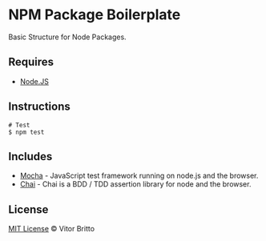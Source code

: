 # NPM Package Boilerplate

Basic Structure for Node Packages.


## Requires

- [Node.JS](http://nodejs.org/)


## Instructions

```
# Test
$ npm test
```


## Includes

- [Mocha](http://visionmedia.github.io/mocha/) - JavaScript test framework running on node.js and the browser.
- [Chai](http://chaijs.com/) - Chai is a BDD / TDD assertion library for node and the browser.


## License

[MIT License](http://vitorbritto.mit-license.org/) © Vitor Britto
